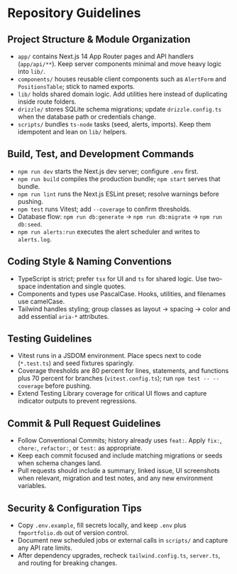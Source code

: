 # Repository Guidelines

## Project Structure & Module Organization

- `app/` contains Next.js 14 App Router pages and API handlers (`app/api/**`). Keep server components minimal and move heavy logic into `lib/`.
- `components/` houses reusable client components such as `AlertForm` and `PositionsTable`; stick to named exports.
- `lib/` holds shared domain logic. Add utilities here instead of duplicating inside route folders.
- `drizzle/` stores SQLite schema migrations; update `drizzle.config.ts` when the database path or credentials change.
- `scripts/` bundles `ts-node` tasks (seed, alerts, imports). Keep them idempotent and lean on `lib/` helpers.

## Build, Test, and Development Commands

- `npm run dev` starts the Next.js dev server; configure `.env` first.
- `npm run build` compiles the production bundle; `npm start` serves that bundle.
- `npm run lint` runs the Next.js ESLint preset; resolve warnings before pushing.
- `npm test` runs Vitest; add `--coverage` to confirm thresholds.
- Database flow: `npm run db:generate` -> `npm run db:migrate` -> `npm run db:seed`.
- `npm run alerts:run` executes the alert scheduler and writes to `alerts.log`.

## Coding Style & Naming Conventions

- TypeScript is strict; prefer `tsx` for UI and `ts` for shared logic. Use two-space indentation and single quotes.
- Components and types use PascalCase. Hooks, utilities, and filenames use camelCase.
- Tailwind handles styling; group classes as layout -> spacing -> color and add essential `aria-*` attributes.

## Testing Guidelines

- Vitest runs in a JSDOM environment. Place specs next to code (`*.test.ts`) and seed fixtures sparingly.
- Coverage thresholds are 80 percent for lines, statements, and functions plus 70 percent for branches (`vitest.config.ts`); run `npm test -- --coverage` before pushing.
- Extend Testing Library coverage for critical UI flows and capture indicator outputs to prevent regressions.

## Commit & Pull Request Guidelines

- Follow Conventional Commits; history already uses `feat:`. Apply `fix:`, `chore:`, `refactor:`, or `test:` as appropriate.
- Keep each commit focused and include matching migrations or seeds when schema changes land.
- Pull requests should include a summary, linked issue, UI screenshots when relevant, migration and test notes, and any new environment variables.

## Security & Configuration Tips

- Copy `.env.example`, fill secrets locally, and keep `.env` plus `fmportfolio.db` out of version control.
- Document new scheduled jobs or external calls in `scripts/` and capture any API rate limits.
- After dependency upgrades, recheck `tailwind.config.ts`, `server.ts`, and routing for breaking changes.
